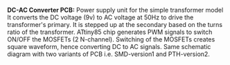 **DC-AC Converter PCB:**
Power supply unit for the simple transformer model
It converts the DC voltage (9v) to AC voltage at 50Hz to drive the transformer's primary. 
It is stepped up at the secondary based on the turns ratio of the transformer.
ATtiny85 chip generates PWM signals to switch ON/OFF the MOSFETs (2 N-channel).
Switching of the MOSFETs creates square waveform, hence converting DC to AC signals.
Same schematic diagram with two variants of PCB i.e. SMD-version1 and PTH-version2.

